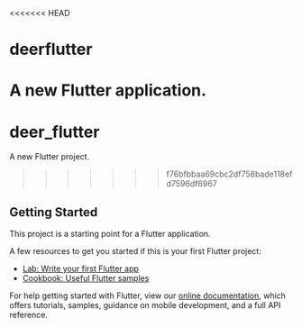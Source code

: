 <<<<<<< HEAD
# deerflutter

A new Flutter application.
=======
# deer_flutter

A new Flutter project.
>>>>>>> f76bfbbaa69cbc2df758bade118efd7596df6967

## Getting Started

This project is a starting point for a Flutter application.

A few resources to get you started if this is your first Flutter project:

- [Lab: Write your first Flutter app](https://flutter.dev/docs/get-started/codelab)
- [Cookbook: Useful Flutter samples](https://flutter.dev/docs/cookbook)

For help getting started with Flutter, view our
[online documentation](https://flutter.dev/docs), which offers tutorials,
samples, guidance on mobile development, and a full API reference.
